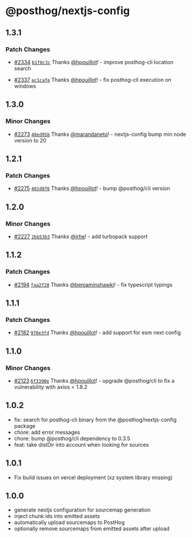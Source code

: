 # @posthog/nextjs-config

## 1.3.1

### Patch Changes

- [#2334](https://github.com/PostHog/posthog-js/pull/2334) [`b1f0c3c`](https://github.com/PostHog/posthog-js/commit/b1f0c3c2e24e2434bb687d9cb24f2d981bb539ed) Thanks [@hpouillot](https://github.com/hpouillot)! - improve posthog-cli location search

- [#2337](https://github.com/PostHog/posthog-js/pull/2337) [`ac1cafe`](https://github.com/PostHog/posthog-js/commit/ac1cafe34aa55a205e6d88d8f3093e350d8a8ae2) Thanks [@hpouillot](https://github.com/hpouillot)! - fix posthog-cli execution on windows

## 1.3.0

### Minor Changes

- [#2273](https://github.com/PostHog/posthog-js/pull/2273) [`48ed95b`](https://github.com/PostHog/posthog-js/commit/48ed95b0d89677bc26a94bb57acffae986bdb07e) Thanks [@marandaneto](https://github.com/marandaneto)! - nextjs-config bump min node version to 20

## 1.2.1

### Patch Changes

- [#2275](https://github.com/PostHog/posthog-js/pull/2275) [`401d076`](https://github.com/PostHog/posthog-js/commit/401d07622886f8a3e5fa2847c1a3f34e773a9d13) Thanks [@hpouillot](https://github.com/hpouillot)! - bump @posthog/cli version

## 1.2.0

### Minor Changes

- [#2227](https://github.com/PostHog/posthog-js/pull/2227) [`2bb53b3`](https://github.com/PostHog/posthog-js/commit/2bb53b3d1aeb1107ed5c123d3a862626c30c7657) Thanks [@jrhe](https://github.com/jrhe)! - add turbopack support

## 1.1.2

### Patch Changes

- [#2194](https://github.com/PostHog/posthog-js/pull/2194) [`faa2f28`](https://github.com/PostHog/posthog-js/commit/faa2f2868762c527148d9a59098d4eae7f0b3ffb) Thanks [@benjaminshawki](https://github.com/benjaminshawki)! - fix typescript typings

## 1.1.1

### Patch Changes

- [#2182](https://github.com/PostHog/posthog-js/pull/2182) [`970e3fd`](https://github.com/PostHog/posthog-js/commit/970e3fda0aa6e21403079fe65791c466525081dc) Thanks [@hpouillot](https://github.com/hpouillot)! - add support for esm next config

## 1.1.0

### Minor Changes

- [#2123](https://github.com/PostHog/posthog-js/pull/2123) [`6f3390e`](https://github.com/PostHog/posthog-js/commit/6f3390e8eda844d3ff2ace0f57bedb3230c72319) Thanks [@hpouillot](https://github.com/hpouillot)! - upgrade @posthog/cli to fix a vulnerability with axios < 1.8.2

## 1.0.2

- fix: search for posthog-cli binary from the @posthog/nextjs-config package
- chore: add error messages
- chore: bump @posthog/cli dependency to 0.3.5
- feat: take distDir into account when looking for sources

## 1.0.1

- Fix build issues on vercel deployment (xz system library missing)

## 1.0.0

- generate nextjs configuration for sourcemap generation
- inject chunk ids into emitted assets
- automatically upload sourcemaps to PostHog
- optionally remove sourcemaps from emitted assets after upload
